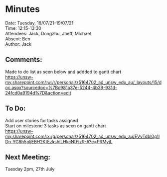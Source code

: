 # Minutes
Date: Tuesday, 18/07/21-19/07/21\
Time: 12:15-13:30\
Attendees: Jack, Dongzhu, Jaeff, Michael\
Absent: Ben\
Author: Jack

## Comments:
Made to do list as seen below and addded to gantt chart\
https://unsw-my.sharepoint.com/:w:/r/personal/z5164702_ad_unsw_edu_au/_layouts/15/doc.aspx?sourcedoc=%7Bc981a37e-5244-4b39-931d-24fcd0a9194d%7D&action=edit


## To Do:
Add user stories for tasks assigned\
Start on milestone 3 tasks as seen on gantt chart\
https://unsw-my.sharepoint.com/:x:/g/personal/z5164702_ad_unsw_edu_au/EVvTdbl0g1lDn-YG8h5pljEBH2KtEzkshiLHkcNtFjzR-A?e=PRMyjL

## Next Meeting:
Tuesday 2pm, 27th July